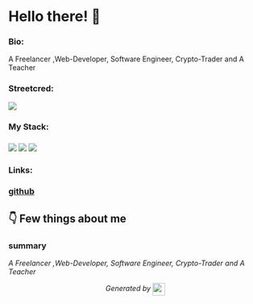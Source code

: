 
# Hello there! 👋


### Bio:

A Freelancer ,Web-Developer, Software Engineer, Crypto-Trader and A Teacher
            

### Streetcred:

<a href="https://www.tublian.com/profile/Youngemmy5956?ss=true"><img src="https://t74hnvwwsd.execute-api.us-east-1.amazonaws.com/dev/ft/profile/streetcred/badge/Youngemmy5956?type=without_score"></a>

### My Stack:

### <img src="https://t74hnvwwsd.execute-api.us-east-1.amazonaws.com/dev/ft/profile/streetcred/github/tag/JavaScript"/> <img src="https://t74hnvwwsd.execute-api.us-east-1.amazonaws.com/dev/ft/profile/streetcred/github/tag/Frontend"/> <img src="https://t74hnvwwsd.execute-api.us-east-1.amazonaws.com/dev/ft/profile/streetcred/github/tag/Backend"/>

### 

### 

### Links:

### <a href="https://www.github.com/Youngemmy5956">github</a>

## 👇 Few things about me


<div>

            

### summary
*A Freelancer ,Web-Developer, Software Engineer, Crypto-Trader and A Teacher*

            
</div>




<p align="center">
<i>Generated by <a href="https://www.tublian.com/"><img src="https://tublian-newsletter-assets.s3.amazonaws.com/just-logo.png" width="25" style="vertical-align: middle"/></i>
</p>

